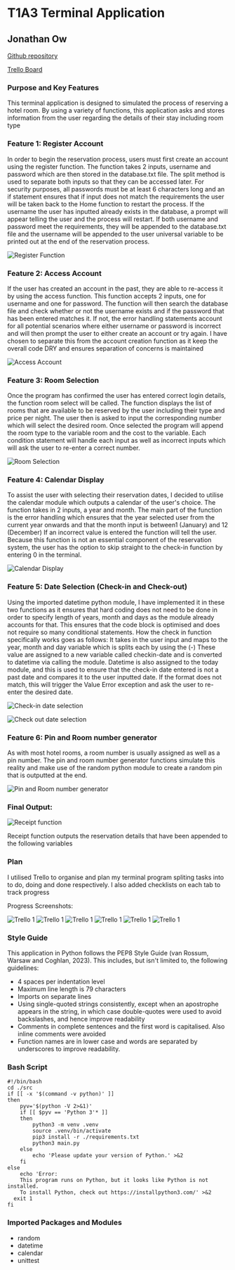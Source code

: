# T1A3 Terminal Application 
## Jonathan Ow

[Github repository](https://github.com/Xphalagas/Terminal-App-Hotel-Reservation-System)

[Trello Board](https://trello.com/b/KJVgGyet/hotel-reservation-terminal-app)

### Purpose and Key Features

This terminal application is designed to simulated the process of reserving a hotel room. By using a variety of functions, this application asks and stores information from the user regarding the details of their stay including room type

### Feature 1: Register Account

In order to begin the reservation process, users must first create an account using the register function. The function takes 2 inputs, username and password which are then stored in the database.txt file. The split method is used to separate both inputs so that they can be accessed later. For security purposes, all passwords must be at least 6 characters long and an if statement ensures that if input does not match the requirements the user will be taken back to the Home function to restart the process. If the username the user has inputted already exists in the database, a prompt will appear telling the user and the process will restart. If both username and password meet the requirements, they will be appended to the database.txt file and the username will be appended to the user universal variable to be printed out at the end of the reservation process.

![Register Function](docs/Register_Function.JPG)

### Feature 2: Access Account

If the user has created an account in the past, they are able to re-access it by using the access function. This function accepts 2 inputs, one for username and one for password. The function will then search the database file and check whether or not the username exists and if the password that has been entered matches it. If not, the error handling statements account for all potential scenarios where either username or password is incorrect and will then prompt the user to either create an account or try again. I have chosen to separate this from the account creation function as it keep the overall code DRY and ensures separation of concerns is maintained

![Access Account](docs/Access_function.JPG)

### Feature 3: Room Selection 

Once the program has confirmed the user has entered correct login details, the function room select will be called. The function displays the list of rooms that are available to be reserved by the user including their type and price per night. The user then is asked to input the corresponding number which will select the desired room. Once selected the program will append the room type to the variable room and the cost to the variable. Each condition statement will handle each input as well as incorrect inputs which will ask the user to re-enter a correct number. 

![Room Selection](docs/room_select_function.JPG)

### Feature 4: Calendar Display

To assist the user with selecting their reservation dates, I decided to utilise the calendar module which outputs a calendar of the user's choice. The function takes in 2 inputs, a year and month. The main part of the function is the error handling which ensures that the year selected user from the current year onwards and that the month input is between1 (January) and 12 (December) If an incorrect value is entered the function will tell the user. Because this function is not an essential component of the reservation system, the user has the option to skip straight to the check-in function by entering 0 in the terminal. 

![Calendar Display](docs/Calendar_function.JPG)

### Feature 5: Date Selection (Check-in and Check-out)

Using the imported datetime python module, I have implemented it in these two functions as it ensures that hard coding does not need to be done in order to specify length of years, month and days as the module already accounts for that. This ensures that the code block is optimised and does not require so many conditional statements. How the check in function specifically works goes as follows: It takes in the user input and maps to the year, month and day variable which is splits each by using the (-) These value are assigned to a new variable called checkin-date and is converted to datetime via calling the module. Datetime is also assigned to the today module, and this is used to ensure that the check-in date entered is not a past date and compares it to the user inputted date. If the format does not match, this will trigger the Value Error exception and ask the user to re-enter the desired date. 

![Check-in date selection](docs/Checkin_date_function.JPG)

![Check out date selection](docs/checkout_function.JPG)


### Feature 6: Pin and Room number generator 

As with most hotel rooms, a room number is usually assigned as well as a pin number. The pin and room number generator functions simulate this reality and make use of the random python module to create a random pin that is outputted at the end. 

![Pin and Room number generator](docs/room_pin_function.JPG)

### Final Output:

![Receipt function](docs/receipt_function.JPG)

Receipt function outputs the reservation details that have been appended to the following variables

### Plan 

I utilised Trello to organise and plan my terminal program spliting tasks into to do, doing and done respectively. I also added checklists on each tab to track progress

Progress Screenshots: 

![Trello 1](docs/Trello_1.JPG)
![Trello 1](docs/Trello_2.JPG)
![Trello 1](docs/Trello_3.JPG)
![Trello 1](docs/Trello_4.JPG)
![Trello 1](docs/Trello_5.JPG)
![Trello 1](docs/Trello_6.JPG)

### Style Guide

This application in Python follows the PEP8 Style Guide (van Rossum, Warsaw and Coghlan, 2023). This includes, but isn't limited to, the following guidelines:
* 4 spaces per indentation level
* Maximum line length is 79 characters
* Imports on separate lines
* Using single-quoted strings consistently, except when an apostrophe appears in the string, in which case double-quotes were used to avoid backslashes, and hence improve readability
* Comments in complete sentences and the first word is capitalised. Also inline comments were avoided
* Function names are in lower case and words are separated by underscores to improve readability.

### Bash Script

```
#!/bin/bash
cd ./src
if [[ -x '$(command -v python)' ]]
then
    pyv='$(python -V 2>&1)'
    if [[ $pyv == 'Python 3'* ]]
    then
        python3 -m venv .venv 
        source .venv/bin/activate
        pip3 install -r ./requirements.txt
        python3 main.py
    else
        echo 'Please update your version of Python.' >&2
    fi 
else
    echo 'Error: 
    This program runs on Python, but it looks like Python is not installed.
    To install Python, check out https://installpython3.com/' >&2
  exit 1
fi

```

### Imported Packages and Modules

* random
* datetime
* calendar
* unittest
